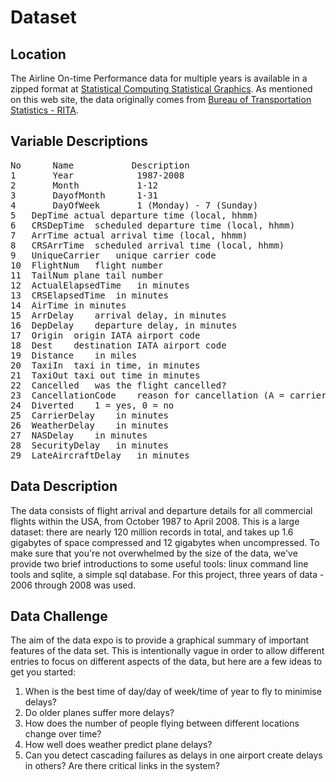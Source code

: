 # Dataset

## Location
The Airline On-time Performance data for multiple years is available in a zipped format at [Statistical Computing Statistical Graphics](http://stat-computing.org/). As mentioned on this web site, the data originally comes from [Bureau of Transportation Statistics - RITA](http://www.transtats.bts.gov/OT_Delay/OT_DelayCause1.asp).

## Variable Descriptions
<pre>
No      Name           Description
1       Year	        1987-2008
2       Month	        1-12
3       DayofMonth      1-31
4       DayOfWeek       1 (Monday) - 7 (Sunday)
5	DepTime	actual departure time (local, hhmm)
6	CRSDepTime	scheduled departure time (local, hhmm)
7	ArrTime	actual arrival time (local, hhmm)
8	CRSArrTime	scheduled arrival time (local, hhmm)
9	UniqueCarrier	unique carrier code
10	FlightNum	flight number
11	TailNum	plane tail number
12	ActualElapsedTime	in minutes
13	CRSElapsedTime	in minutes
14	AirTime	in minutes
15	ArrDelay	arrival delay, in minutes
16	DepDelay	departure delay, in minutes
17	Origin	origin IATA airport code
18	Dest	destination IATA airport code
19	Distance	in miles
20	TaxiIn	taxi in time, in minutes
21	TaxiOut	taxi out time in minutes
22	Cancelled	was the flight cancelled?
23	CancellationCode	reason for cancellation (A = carrier, B = weather, C = NAS, D = security)
24	Diverted	1 = yes, 0 = no
25	CarrierDelay	in minutes
26	WeatherDelay	in minutes
27	NASDelay	in minutes
28	SecurityDelay	in minutes
29	LateAircraftDelay	in minutes
</pre>

## Data Description
The data consists of flight arrival and departure details for all commercial flights within the USA, from October 1987 to April 2008. This is a large dataset: there are nearly 120 million records in total, and takes up 1.6 gigabytes of space compressed and 12 gigabytes when uncompressed. To make sure that you're not overwhelmed by the size of the data, we've provide two brief introductions to some useful tools: linux command line tools and sqlite, a simple sql database.
For this project, three years of data - 2006 through 2008 was used.

## Data Challenge
The aim of the data expo is to provide a graphical summary of important features of the data set. This is intentionally vague in order to allow different entries to focus on different aspects of the data, but here are a few ideas to get you started:
<OL>
<LI>When is the best time of day/day of week/time of year to fly to minimise delays?</LI>
<LI>Do older planes suffer more delays?</LI>
<LI>How does the number of people flying between different locations change over time?</LI>
<LI>How well does weather predict plane delays?</LI>
<LI>Can you detect cascading failures as delays in one airport create delays in others? Are there critical links in the system?</LI>
</OL>
